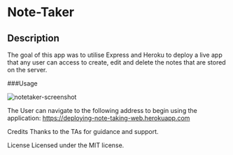 # Note-Taker

## Description
The goal of this app was to utilise Express and Heroku to deploy a live app that any user can access to create, edit and delete the notes that are stored on the server.

###Usage

![notetaker-screenshot](https://user-images.githubusercontent.com/117637113/218307851-d5d3fc0b-9330-49bf-9edd-46a728319e2e.png)

The User can navigate to the following address to begin using the application: https://deploying-note-taking-web.herokuapp.com

Credits
Thanks to the TAs for guidance and support.

License
Licensed under the MIT license.

